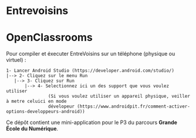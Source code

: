 # Entrevoisins
# OpenClassrooms

Pour compiler et éxecuter EntreVoisins sur un téléphone (physique ou virtuel) :

    1- Lancer Android Studio (https://developer.android.com/studio/)
    |--> 2- Cliquez sur le menu Run
       |--> 3- Cliquez sur Run
           |--> 4- Selectionnez ici un des support que vous voulez utiliser
                    (Si vous voulez utiliser un appareil physique, veiller à metre celuici en mode
                    dévelopeur (https://www.androidpit.fr/comment-activer-options-developpeurs-android))

Ce dépôt contient une mini-application pour le P3 du parcours **Grande École du Numérique**.
